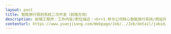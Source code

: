 ```yaml
---                
layout: post       
title: 智能旅行规划系统二次开发（前端方向）           
description: 前端工程师：工作内容/职位描述：<br>1.参与公司核心智能旅行系统/网站开发；<br>2.依据业务需求完成高质量的网站前端开发和搭建工作，保证各浏览器的兼容性和执行效率；&nbsp<br>3.在理解产品业务的基础上，主动提升产品的用户体验，在交互方式以及页面性能方面不断创新；&nbsp<br>4.关注前端前沿技术研究，通过新技术服务团队和业务。<br>&nbsp任职资格：<br>1.本科及以上学历，计算机相关专业，有相关网站开发经验，或曾参与复杂网站开发者优先；&nbsp<br>2.熟悉DOM,&nbspJavascript,&nbspjQuery,&nbspHTML5,&nbspCSS,&nbspAjax等前端技术，熟悉主流前端开发架构；&nbsp<br>3.熟悉后台语言，如.Net,&nbspJAVA等。熟悉至少一种JS框架，比如bootstrap,&nbspangular,&nbspvue,&nbspreact；&nbsp<br>4.熟练理解，运用restful&nbspWeb服务，利用接口与后端交互。<br>5.有MongoDB，.NET，设计美工经验者优先。<br>6.数据结构清晰、命名规范、编写高质量代码、有模块化意识；&nbsp<br>7.对web技术发展有强烈兴趣，乐于不断学习新知识与新技术,&nbsp并能应用到实际工作中。     
contenturl: https://www.yuanjisong.com/Webpage/Job/../Job/detail/jobid/101474      
---                 
```

